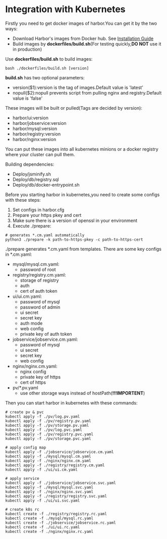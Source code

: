 
# Integration with Kubernetes

Firstly you need to get docker images of harbor.You can get it by the two ways:
- Download Harbor's images from Docker hub. See [Installation Guide](https://github.com/vmware/harbor/blob/master/docs/installation_guide.md)
- Build images by **dockerfiles/build.sh**(For testing quickly,**DO NOT** use it in production)

Use **dockerfiles/build.sh** to build images:  
```
bash ./dockerfiles/build.sh [version]
```


**build.sh** has two optional parameters:
- version($1):version is the tag of images.Default value is 'latest'
- nopull($2):nopull prevents script from pulling nginx and registry.Default value is 'false'


These images will be built or pulled(Tags are decided by version):
- harbor/ui:version  
- harbor/jobservice:version  
- harbor/mysql:version  
- harbor/registry:version  
- harbor/nginx:version  

You can put these images into all kubernetes minions or a docker registry where your cluster can pull them.    

Building dependencies:   
- Deploy/jsminify.sh  
- Deploy/db/registry.sql  
- Deploy/db/docker-entrypoint.sh  


Before you starting harbor in kubernetes,you need to create some configs with these steps:  
1. Set configs in harbor.cfg  
2. Prepare your https pkey and cert  
3. Make sure there is a version of openssl in your environment  
4. Execute ./prepare:  
```
# generates *.cm.yaml automatically 
python3 ./prepare -k path-to-https-pkey -c path-to-https-cert
```

./prepare generates *.cm.yaml from templates. There are some key configs in *.cm.yaml:
- mysql/mysql.cm.yaml:
  - password of root
- registry/registry.cm.yaml:
  - storage of registry
  - auth
  - cert of auth token
- ui/ui.cm.yaml:
  - password of mysql
  - password of admin
  - ui secret
  - secret key 
  - auth mode
  - web config
  - private key of auth token
- jobservice/jobservice.cm.yaml:
  - password of mysql
  - ui secret
  - secret key
  - web config
- nginx/nginx.cm.yaml:
  - nginx config 
  - private key of https
  - cert of https
- pv/*.pv.yaml
  - use other storage ways instead of hostPath(**!!!IMPORTENT**)

Then you can start harbor in kubernetes with these commands:
```
# create pv & pvc
kubectl apply -f ./pv/log.pv.yaml
kubectl apply -f ./pv/registry.pv.yaml
kubectl apply -f ./pv/storage.pv.yaml
kubectl apply -f ./pv/log.pvc.yaml
kubectl apply -f ./pv/registry.pvc.yaml
kubectl apply -f ./pv/storage.pvc.yaml

# apply config map
kubectl apply -f ./jobservice/jobservice.cm.yaml
kubectl apply -f ./mysql/mysql.cm.yaml
kubectl apply -f ./nginx/nginx.cm.yaml
kubectl apply -f ./registry/registry.cm.yaml
kubectl apply -f ./ui/ui.cm.yaml

# apply service
kubectl apply -f ./jobservice/jobservice.svc.yaml
kubectl apply -f ./mysql/mysql.svc.yaml
kubectl apply -f ./nginx/nginx.svc.yaml
kubectl apply -f ./registry/registry.svc.yaml
kubectl apply -f ./ui/ui.svc.yaml

# create k8s rc
kubectl create -f ./registry/registry.rc.yaml
kubectl create -f ./mysql/mysql.rc.yaml
kubectl create -f ./jobservice/jobservice.rc.yaml
kubectl create -f ./ui/ui.rc.yaml
kubectl create -f ./nginx/nginx.rc.yaml

```